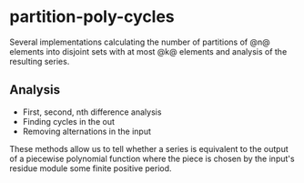# partition-poly-cycles

Several implementations calculating the number of partitions of @n@ elements
into disjoint sets with at most @k@ elements and analysis of the resulting series.

## Analysis

- First, second, nth difference analysis
- Finding cycles in the out
- Removing alternations in the input

These methods allow us to tell whether a series is equivalent to the output
of a piecewise polynomial function where the piece is chosen by the input's
residue module some finite positive period.

